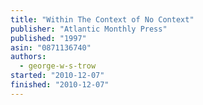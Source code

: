 ```yaml
---
title: "Within The Context of No Context"
publisher: "Atlantic Monthly Press"
published: "1997"
asin: "0871136740"
authors:
  - george-w-s-trow
started: "2010-12-07"
finished: "2010-12-07"
---
```

